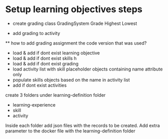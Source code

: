 # Setup learning objectives steps 

- create grading class 
    GradingSystem
        Grade 
            Highest
            Lowest

- add grading to activity

** how to add grading assignment the code version that was used?

- load & add if dont exist learning objective
- load & add if dont exist skills h
- load & add if dont exist grading
- load activity list with skill placeholder objects containing name attribute only
- populate skills objects based on the name in activity list
- add if dont exist activities

create 3 folders under learning-definition folder
- learning-experience
- skill
- activity

Inside each folder add json files with the records to be created.
Add extra parameter to the docker file with the learning-definition folder
